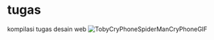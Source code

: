 # tugas
kompilasi tugas desain web ![TobyCryPhoneSpiderManCryPhoneGIF](https://github.com/user-attachments/assets/f8c20ac5-81be-4f0f-9d52-ca9b4fce6a03)

